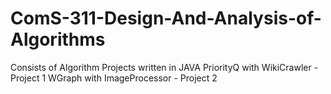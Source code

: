 # ComS-311-Design-And-Analysis-of-Algorithms
Consists of Algorithm Projects written in JAVA
PriorityQ with WikiCrawler - Project 1
WGraph with ImageProcessor - Project 2
